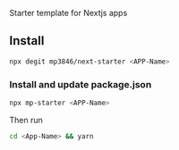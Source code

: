 Starter template for Nextjs apps

## Install
```bash
npx degit mp3846/next-starter <APP-Name>
```

### Install and update package.json
```bash
npx mp-starter <APP-Name>
```

Then run
```bash
cd <App-Name> && yarn
```

